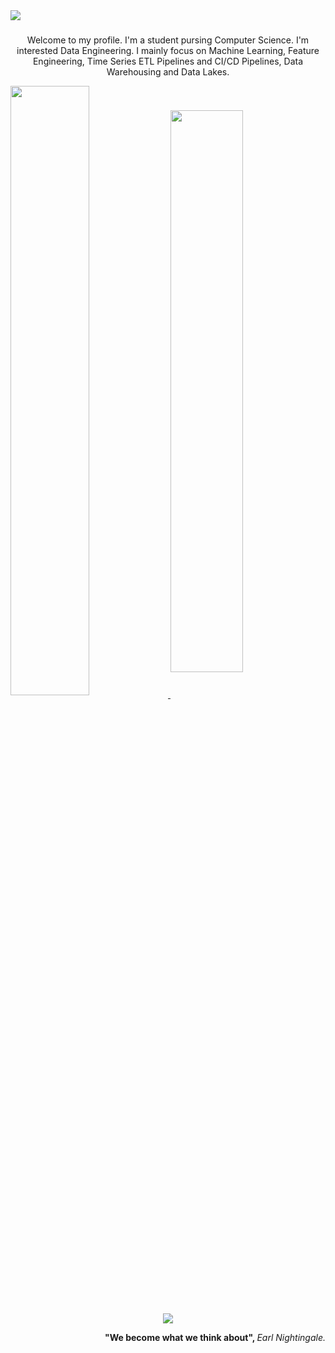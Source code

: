  <a href="#">
  <img align="center" src="https://github.com/timothynn/timothynn/blob/main/header.png">
</a>

##### 

<p align="center">
Welcome to my profile. I'm a student pursing Computer Science. I'm interested Data Engineering. I mainly focus on Machine Learning, Feature Engineering, Time Series ETL Pipelines and CI/CD Pipelines, Data Warehousing and Data Lakes. 
<p>

<p>
 <a href="#">
   <img width="50%" align="center" src="https://github-readme-stats.vercel.app/api?username=timothynn&show_icons=true&layout=compact&hide_border=True&theme=github_dark&hide_title=true" />
 </a>
 <a href="#">
   <img width="48%" align="center" src="https://github-readme-stats.vercel.app/api/top-langs/?username=timothynn&layout=compact&hide_border=True&show_icons=true&theme=github_dark" />
 </a>
</p>

<p align="center">
 <a href="#" >
   <img align="center" src="https://streak-stats.demolab.com/?user=timothynn&theme=tokyonight_duo&hide_border=true" />
 </a>
</p>

<p align="end">
 <b>"We become what we think about", </b>
 <i>Earl Nightingale.</i>
</p>


<!--


[![Tim's GitHub stats](https://github-readme-stats.vercel.app/api?username=timothynn&show_icons=false&hide_border=True&theme=github_dark&hide_title=true)]() 
[![Languages](https://github-readme-stats.vercel.app/api/top-langs/?username=timothynn&layout=compact&hide_border=True&show_icons=true&theme=github_dark)]()

**timoluxinne/timoluxinne** is a ✨ _special_ ✨ repository because its `README.md` (this file) appears on your GitHub profile.
https://open.spotify.com/user/ekazfabw073ezlpum4qlcze2b?si=c0d2be08bd014fd3
Here are some ideas to get you started:

- 🔭 I’m currently working on ...
- 🌱 I’m currently learning ...
- 👯 I’m looking to collaborate on ...
- 🤔 I’m looking for help with ...
- 💬 Ask me about ...
- 📫 How to reach me: ...
- 😄 Pronouns: ...
- ⚡ Fun fact: ...
-->
